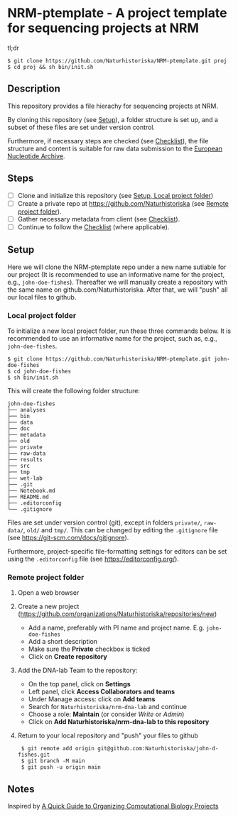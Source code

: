 # NRM-ptemplate - A project template for sequencing projects at NRM

tl;dr

    $ git clone https://github.com/Naturhistoriska/NRM-ptemplate.git proj
    $ cd proj && sh bin/init.sh

## Description

This repository provides a file hierachy for sequencing projects at NRM.

By cloning this repository (see [Setup](#setup)), a folder structure is set up,
and a subset of these files are set under version control.

Furthermore, if necessary steps are checked (see [Checklist](doc/Checklist.md)), the
file structure and content is suitable for raw data submission to the [European
Nucleotide Archive](https://www.ebi.ac.uk/ena/browser/home).

## Steps

- [ ] Clone and initialize this repository (see [Setup, Local project folder](#local-project-folder))
- [ ] Create a private repo at <https://github.com/Naturhistoriska> (see [Remote project folder](#remote-project-folder)).
- [ ] Gather necessary metadata from client (see [Checklist](Checklist.md)).
- [ ] Continue to follow the [Checklist](doc/Checklist.md) (where applicable).

## Setup

Here we will clone the NRM-ptemplate repo under a new name sutiable for our
project (It is recommended to use an informative name for the project, e.g.,
`john-doe-fishes`). Thereafter we will manually create a repository with the
same name on github.com/Naturhistoriska.  After that, we will "push" all our
local files to github.

### Local project folder

To initialize a new local project folder, run these three commands below.  It
is recommended to use an informative name for the project, such as, e.g.,
`john-doe-fishes`.

    $ git clone https://github.com/Naturhistoriska/NRM-ptemplate.git john-doe-fishes
    $ cd john-doe-fishes
    $ sh bin/init.sh

This will create the following folder structure:

    john-doe-fishes
    ├── analyses
    ├── bin
    ├── data
    ├── doc
    ├── metadata
    ├── old
    ├── private
    ├── raw-data
    ├── results
    ├── src
    ├── tmp
    ├── wet-lab
    ├── .git
    ├── Notebook.md
    ├── README.md
    ├── .editorconfig
    └── .gitignore

Files are set under version control (git), except in folders `private/`,
`raw-data/`, `old/` and `tmp/`. This can be changed by editing the `.gitignore`
file (see <https://git-scm.com/docs/gitignore>).

Furthermore, project-specific file-formatting settings for editors can be set
using the `.editorconfig` file (see <https://editorconfig.org/>).

### Remote project folder

1. Open a web browser
2. Create a new project
(<https://github.com/organizations/Naturhistoriska/repositories/new>)
    - Add a name, preferably with PI name and project name. E.g.
      `john-doe-fishes`
    - Add a short description
    - Make sure the **Private** checkbox is ticked
    - Click on **Create repository**
3. Add the DNA-lab Team to the repository:
    - On the top panel, click on **Settings**
    - Left panel, click **Access Collaborators and teams**
    - Under Manage access: click on **Add teams**
    - Search for `Naturhistoriska/nrm-dna-lab` and continue
    - Choose a role: **Maintain** (or consider *Write* or *Admin*)
    - Click on **Add Naturhistoriska/nrm-dna-lab to this repository**
4. Return to your local repository and "push" your files to github

        $ git remote add origin git@github.com:Naturhistoriska/john-d-fishes.git
        $ git branch -M main
        $ git push -u origin main

## Notes

Inspired by [A Quick Guide to Organizing Computational Biology
Projects](http://dx.doi.org/10.1371/journal.pcbi.1000424)

